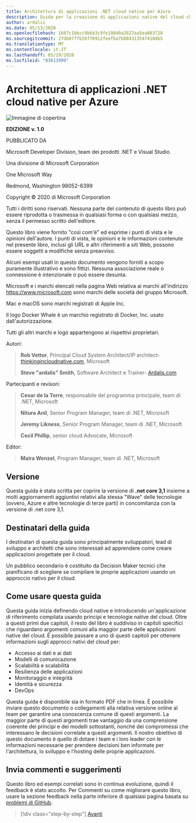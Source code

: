```yaml
---
title: Architettura di applicazioni .NET cloud native per Azure
description: Guida per la creazione di applicazioni native del cloud che sfruttano contenitori, microservizi e funzionalità senza server di Azure.
author: ardalis
ms.date: 05/13/2020
ms.openlocfilehash: 1607c1bbcc9bbb3c9fe19840a2827aa5ea083728
ms.sourcegitcommit: 27db07ffb26f76912feefba7b884313547410db5
ms.translationtype: MT
ms.contentlocale: it-IT
ms.lasthandoff: 05/19/2020
ms.locfileid: "83613999"
---
```

# <a name="architecting-cloud-native-net-applications-for-azure"></a>Architettura di applicazioni .NET cloud native per Azure

![Immagine di copertina](./media/cover.png)

**EDIZIONE v. 1.0**

PUBBLICATO DA

Microsoft Developer Division, team dei prodotti .NET e Visual Studio

Una divisione di Microsoft Corporation

One Microsoft Way

Redmond, Washington 98052-6399

Copyright &copy; 2020 di Microsoft Corporation

Tutti i diritti sono riservati. Nessuna parte del contenuto di questo libro può essere riprodotta o trasmessa in qualsiasi forma o con qualsiasi mezzo, senza il permesso scritto dell'editore.

Questo libro viene fornito "così com'è" ed esprime i punti di vista e le opinioni dell'autore. I punti di vista, le opinioni e le informazioni contenute nel presente libro, inclusi gli URL e altri riferimenti a siti Web, possono essere soggetti a modifiche senza preavviso.

 Alcuni esempi usati in questo documento vengono forniti a scopo puramente illustrativo e sono fittizi. Nessuna associazione reale o connessione è intenzionale o può essere desunta.

Microsoft e i marchi elencati nella pagina Web relativa ai marchi all'indirizzo https://www.microsoft.com sono marchi delle società del gruppo Microsoft.

Mac e macOS sono marchi registrati di Apple Inc.

Il logo Docker Whale è un marchio registrato di Docker, Inc. usato dall'autorizzazione.

Tutti gli altri marchi e logo appartengono ai rispettivi proprietari.

Autori:

> **Rob Vettor**, Principal Cloud System Architect/IP architect- [thinkingincloudnative.com](http://thinkingincloudnative.com/about/), Microsoft
>
> **Steve "ardalis" Smith**, Software Architect e Trainer- [Ardalis.com](https://ardalis.com)

Partecipanti e revisori:

> **Cesar de la Torre**, responsabile del programma principale, team di .NET, Microsoft
>
> **Nitura Anil**, Senior Program Manager, team di .NET, Microsoft
>
> **Jeremy Likness**, Senior Program Manager, team di .NET, Microsoft
>
> **Cecil Phillip**, senior cloud Advocate, Microsoft

Editor:

> **Maira Wenzel**, Program Manager, team di .NET, Microsoft

## <a name="version"></a>Versione

Questa guida è stata scritta per coprire la versione di **.net core 3,1** insieme a molti aggiornamenti aggiuntivi relativi alla stessa "Wave" delle tecnologie (ovvero, Azure e altre tecnologie di terze parti) in concomitanza con la versione di .net core 3,1.

## <a name="who-should-use-this-guide"></a>Destinatari della guida

I destinatari di questa guida sono principalmente sviluppatori, lead di sviluppo e architetti che sono interessati ad apprendere come creare applicazioni progettate per il cloud.

Un pubblico secondario è costituito da Decision Maker tecnici che pianificano di scegliere se compilare le proprie applicazioni usando un approccio nativo per il cloud.

## <a name="how-you-can-use-this-guide"></a>Come usare questa guida

Questa guida inizia definendo cloud native e introducendo un'applicazione di riferimento compilata usando principi e tecnologie native del cloud. Oltre a questi primi due capitoli, il resto del libro è suddiviso in capitoli specifici che riguardano argomenti comuni alla maggior parte delle applicazioni native del cloud. È possibile passare a uno di questi capitoli per ottenere informazioni sugli approcci nativi del cloud per:

- Accesso ai dati e ai dati
- Modelli di comunicazione
- Scalabilità e scalabilità
- Resilienza delle applicazioni
- Monitoraggio e integrità
- Identità e sicurezza
- DevOps

Questa guida è disponibile sia in formato PDF che in linea. È possibile inviare questo documento o collegamenti alla relativa versione online al team per garantire una conoscenza comune di questi argomenti. La maggior parte di questi argomenti trae vantaggio da una comprensione coerente dei principi e dei modelli sottostanti, nonché dei compromessi che interessano le decisioni correlate a questi argomenti. Il nostro obiettivo di questo documento è quello di dotare i team e i loro leader con le informazioni necessarie per prendere decisioni ben informate per l'architettura, lo sviluppo e l'hosting delle proprie applicazioni.

## <a name="send-your-feedback"></a>Invia commenti e suggerimenti

Questo libro ed esempi correlati sono in continua evoluzione, quindi il feedback è stato accolto. Per Commenti su come migliorare questo libro, usare la sezione feedback nella parte inferiore di qualsiasi pagina basata su [problemi di GitHub](https://github.com/dotnet/docs/issues).

>[!div class="step-by-step"]
>[Avanti](introduction.md)
